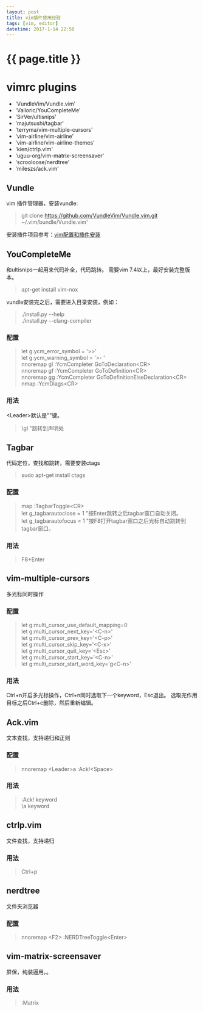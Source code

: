 ```yaml
---
layout: post
title: vim插件使用经验
tags: [vim, editor]
datetime: 2017-1-14 22:50
---
```


{{ page.title }}
================
# vimrc plugins

-  'VundleVim/Vundle.vim'
-  'Valloric/YouCompleteMe'
-  'SirVer/ultisnips'
-  'majutsushi/tagbar'
-  'terryma/vim-multiple-cursors'
-  'vim-airline/vim-airline'
-  'vim-airline/vim-airline-themes'
-  'kien/ctrlp.vim'
-  'uguu-org/vim-matrix-screensaver'
-  'scrooloose/nerdtree'
-  'mileszs/ack.vim'

## Vundle

vim 插件管理器，安装vundle:

> git clone https://github.com/VundleVim/Vundle.vim.git ~/.vim/bundle/Vundle.vim'

安装插件项目参考：<a href="https://github.com/layjump/vimrc.git">vim配置和插件安装</a>

## YouCompleteMe

和ultisnips一起用来代码补全，代码跳转。
需要vim 7.4以上，最好安装完整版本。

> apt-get install vim-nox

vundle安装完之后，需要进入目录安装，例如：

> ./install.py --help <br/>
> ./install.py --clang-compiler

### 配置

> let g:ycm_error_symbol = '>>' <br/>
> let g:ycm_warning_symbol = '>- ' <br/>
> nnoremap <leader>gl :YcmCompleter GoToDeclaration<CR\> <br/>
> nnoremap <leader>gf :YcmCompleter GoToDefinition<CR\> <br/>
> nnoremap <leader>gg :YcmCompleter GoToDefinitionElseDeclaration<CR\> <br/>
> nmap <F4> :YcmDiags<CR\>

### 用法

\<Leader\>默认是"\"键。

> \gl "跳转到声明处

## Tagbar

代码定位，查找和跳转，需要安装ctags

> sudo apt-get install ctags

### 配置

> map <F8> :TagbarToggle<CR\> <br/>
> let g_tagbarautoclose = 1 "按Enter跳转之后tagbar窗口自动关闭。 <br/>
> let g_tagbarautofocus = 1 "按F8打开tagbar窗口之后光标自动跳转到tagbar窗口。

### 用法

> F8+Enter

## vim-multiple-cursors
多光标同时操作
### 配置

> let g:multi_cursor_use_default_mapping=0 <br/>
> let g:multi_cursor_next_key='<C-n\>' <br/>
> let g:multi_cursor_prev_key='<C-p\>' <br/>
> let g:multi_cursor_skip_key='<C-x\>' <br/>
> let g:multi_cursor_quit_key='<Esc\>' <br/>
> let g:multi_cursor_start_key='<C-n\>' <br/>
> let g:multi_cursor_start_word_key='g<C-n\>'

### 用法
Ctrl+n开启多光标操作，Ctrl+n同时选取下一个keyword，Esc退出。
选取完作用目标之后Ctrl+c删除，然后重新编辑。

## Ack.vim
文本查找，支持递归和正则
### 配置

> nnoremap <Leader\>a :Ack!<Space\>

### 用法

> :Ack! keyword <br/>
> \\a keyword

## ctrlp.vim
文件查找，支持递归
### 用法

> Ctrl+p

## nerdtree
文件夹浏览器
### 配置

> nnoremap <F2\> :NERDTreeToggle<Enter\>

## vim-matrix-screensaver
屏保，纯装逼用。。
### 用法

> :Matrix

